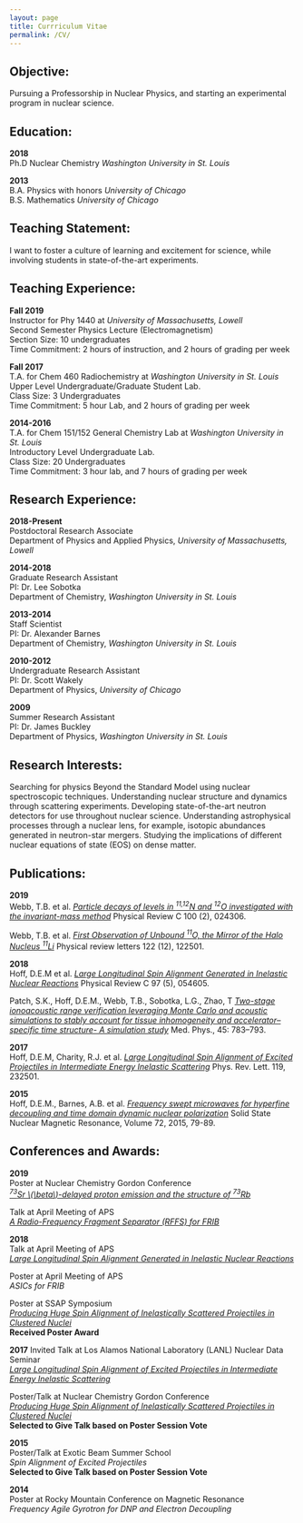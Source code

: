 ```yaml
---
layout: page
title: Currriculum Vitae
permalink: /CV/
---
```


## Objective:
Pursuing a Professorship in Nuclear Physics, and starting an experimental program in nuclear science. 

## Education:	
**2018**   
Ph.D Nuclear Chemistry	_Washington University in St. Louis_

**2013**   
B.A. Physics with honors	_University of Chicago_     
B.S. Mathematics		_University of Chicago_	

## Teaching Statement:
I want to foster a culture of learning and excitement for science, while involving students in state-of-the-art experiments. 

## Teaching Experience:

**Fall 2019**    
Instructor for Phy 1440 at _University of Massachusetts, Lowell_   
Second Semester Physics Lecture (Electromagnetism)  
Section Size: 10 undergraduates   
Time Commitment: 2 hours of instruction, and 2 hours of grading per week

**Fall 2017**    
T.A. for Chem 460 Radiochemistry at _Washington University in St. Louis_  
Upper Level Undergraduate/Graduate Student Lab.  
Class Size: 3 Undergraduates    
Time Commitment: 5 hour Lab, and 2 hours of grading per week
			
**2014-2016**   
T.A. for Chem 151/152 General Chemistry Lab at _Washington University in St. Louis_   
Introductory Level Undergraduate Lab.    
Class Size: 20 Undergraduates   
Time Commitment: 3 hour lab, and 7 hours of grading per week  
			
## Research Experience:

**2018-Present**   
Postdoctoral Research Associate     
Department of Physics and Applied Physics, _University of Massachusetts, Lowell_ 

**2014-2018**    
Graduate Research Assistant   
PI: Dr. Lee Sobotka     
Department of Chemistry, _Washington University in St. Louis_

**2013-2014**   
Staff Scientist       
PI: Dr. Alexander Barnes    
Department of Chemistry, _Washington University in St. Louis_

**2010-2012**    
Undergraduate Research Assistant   
PI: Dr. Scott Wakely    
Department of Physics, 	_University of Chicago_
	
**2009**    
Summer Research Assistant    
PI: Dr. James Buckley      
Department of Physics,  _Washington University in St. Louis_
	 	
## Research Interests:
Searching for physics Beyond the Standard Model using nuclear spectroscopic techniques. Understanding nuclear structure and dynamics through scattering experiments. Developing state-of-the-art neutron detectors for use throughout nuclear science. Understanding astrophysical processes through a nuclear lens, for example, isotopic abundances generated in neutron-star mergers. Studying the implications of different nuclear equations of state (EOS) on dense matter.  

## Publications:

**2019**     
Webb, T.B. et al. [_Particle decays of levels in <sup>11,12</sup>N and <sup>12</sup>O investigated with the invariant-mass method_](https://doi.org/10.1103/PhysRevC.100.024306) Physical Review C 100 (2), 024306.

Webb, T.B. et al. [_First Observation of Unbound <sup>11</sup>O, the Mirror of the Halo Nucleus <sup>11</sup>Li_](https://doi.org/10.1103/PhysRevLett.122.122501) Physical review letters 122 (12), 122501.

**2018**    
Hoff, D.E.M et al. [_Large Longitudinal Spin Alignment Generated in Inelastic Nuclear Reactions_](https://doi.org/10.1103/PhysRevC.97.054605) Physical Review C 97 (5), 054605.

Patch, S.K., Hoff, D.E.M., Webb, T.B., Sobotka, L.G., Zhao, T [_Two-stage ionoacoustic range verification leveraging Monte Carlo and acoustic simulations to stably account for tissue inhomogeneity and accelerator–specific time structure- A simulation study_](https://doi.org/10.1002/mp.12681) Med. Phys., 45: 783–793.


**2017**   
Hoff, D.E.M, Charity, R.J. et al. [_Large Longitudinal Spin Alignment of Excited Projectiles in Intermediate Energy Inelastic Scattering_](https://doi.org/10.1103/PhysRevLett.119.232501) Phys. Rev. Lett. 119, 232501.
		
**2015**    
Hoff, D.E.M., Barnes, A.B. et al. [_Frequency swept microwaves for hyperfine decoupling and time domain dynamic nuclear polarization_](https://doi.org/10.1016/j.ssnmr.2015.10.001) Solid State Nuclear Magnetic Resonance, Volume 72, 2015, 79-89.

## Conferences and Awards:

**2019**     
Poster at Nuclear Chemistry Gordon Conference    
[_<sup>73</sup>Sr \\(\beta\\)-delayed proton emission and the structure of <sup>73</sup>Rb_](/talks/Sr73_GordonPoster2.pdf)


Talk at April Meeting of APS    
[_A Radio-Frequency Fragment Separator (RFFS) for FRIB_](/talks/APSapril2019Talk.pdf)

**2018**     
Talk at April Meeting of APS     
[_Large Longitudinal Spin Alignment Generated in Inelastic Nuclear Reactions_](/talks/Li7Alignment_APS.pdf)

Poster at April Meeting of APS    
_ASICs for FRIB_

Poster at SSAP Symposium    
[_Producing Huge Spin Alignment of Inelastically Scattered Projectiles in Clustered Nuclei_](/talks/Li7AlignmentPosterDH_v9.pdf)      
**Received Poster Award**

**2017**
Invited Talk at Los Alamos National Laboratory (LANL) Nuclear Data Seminar       
[_Large Longitudinal Spin Alignment of Excited Projectiles in Intermediate Energy Inelastic Scattering_](/talks/Li7Alignment_LANLtalk_9-19-17.pdf)

Poster/Talk at Nuclear Chemistry Gordon Conference   
[_Producing Huge Spin Alignment of Inelastically Scattered Projectiles in Clustered Nuclei_](/talks/Li7AlignmentPosterDH_v9.pdf)      
**Selected to Give Talk based on Poster Session Vote**

**2015**     
Poster/Talk at Exotic Beam Summer School   
_Spin Alignment of Excited Projectiles_     
**Selected to Give Talk based on Poster Session Vote**

**2014**    
Poster at Rocky Mountain Conference on Magnetic Resonance         
_Frequency Agile Gyrotron for DNP and Electron Decoupling_


